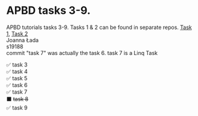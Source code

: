 # APBD tasks 3-9.
APBD tutorials tasks 3-9. Tasks 1 &amp; 2 can be found in separate repos. [Task 1](https://github.com/polaasia/tut1), [Task 2](https://github.com/polaasia/tut2)\
Joanna Łada\
s19188\
commit "task 7" was actually the task 6. task 7 is a Linq Task


:white_check_mark: task 3\
:white_check_mark: task 4\
:white_check_mark: task 5\
:white_check_mark: task 6\
:white_check_mark: task 7\
:black_large_square: ~~task 8~~\
:white_check_mark: task 9
